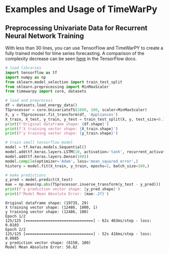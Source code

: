 # Examples and Usage of TimeWarPy

## Preprocessing Univariate Data for Recurrent Neural Network Training

With less than 30 lines, you can use TensorFlow and TimeWarPY to create a fully trained model for time series forecasting. A comparison of the complexity decrease can be seen [here](https://www.tensorflow.org/tutorials/structured_data/time_series#data_windowing) in the TensorFlow docs.

```py
# load libraries
import tensorflow as tf
import numpy as np
from sklearn.model_selection import train_test_split
from sklearn.preprocessing import MinMaxScaler
from timewarpy import core, datasets

# load and preprocess
df = datasets.load_energy_data()
TSprocessor = core.UnivariateTS(1000, 100, scaler=MinMaxScaler)
X, y = TSprocessor.fit_transform(df, 'Appliances')
X_train, X_test, y_train, y_test = train_test_split(X, y, test_size=0.33, random_state=42)
print(f'Original dataframe shape: {df.shape}')
print(f'X training vector shape: {X_train.shape}')
print(f'y training vector shape: {y_train.shape}')

# train small tensorflow model
model = tf.keras.models.Sequential()
model.add(tf.keras.layers.LSTM(10, activation='tanh', recurrent_activation='sigmoid', input_shape=X_train[0].shape))
model.add(tf.keras.layers.Dense(100))
model.compile(optimizer='Adam', loss='mean_squared_error',)
history = model.fit(X_train, y_train, epochs=2, batch_size=100,)

# make predictions
y_pred = model.predict(X_test)
mae = np.mean(np.abs(TSprocessor.inverse_transform(y_test - y_pred)))
print(f'y prediction vector shape: {y_pred.shape}')
print(f'Model Mean Absolute Error: {mae:.2f}')
```

```
Original dataframe shape: (19735, 29)
X training vector shape: (12486, 1000, 1)
y training vector shape: (12486, 100)
Epoch 1/2
125/125 [==============================] - 62s 463ms/step - loss: 0.0103
Epoch 2/2
125/125 [==============================] - 52s 416ms/step - loss: 0.0085
y prediction vector shape: (6150, 100)
Model Mean Absolute Error: 56.82
```
